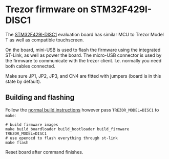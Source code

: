 # Trezor firmware on STM32F429I-DISC1

The
[STM32F429I-DISC1](https://www.st.com/en/evaluation-tools/32f429idiscovery.html)
evaluation board has similar MCU to Trezor Model T as well as compatible touchscreen.

On the board, mini-USB is used to flash the firmware using the integrated ST-Link, as well
as power the board. The micro-USB connector is used by the firmware to communicate with
the trezor client. I.e. normally you need both cables connected.

Make sure JP1, JP2, JP3, and CN4 are fitted with jumpers (board is in this state by
default).

## Building and flashing

Follow the [normal build instructions](../build/embedded.md) however pass
`TREZOR_MODEL=DISC1` to `make`:

```
# build firmware images
make build_boardloader build_bootloader build_firmware TREZOR_MODEL=DISC1
# use openocd to flash everything through st-link
make flash
```

Reset board after command finishes.
